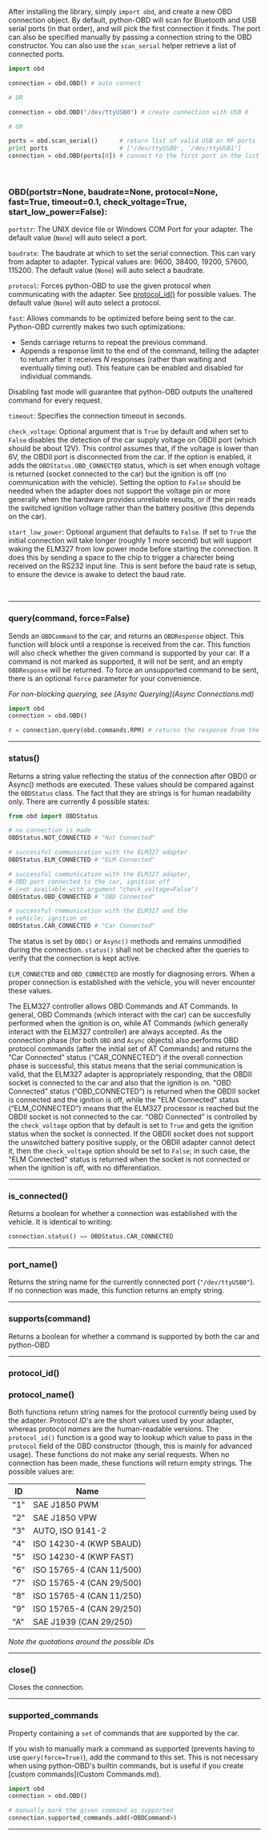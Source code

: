 
After installing the library, simply `import obd`, and create a new OBD connection object. By default, python-OBD will scan for Bluetooth and USB serial ports (in that order), and will pick the first connection it finds. The port can also be specified manually by passing a connection string to the OBD constructor. You can also use the `scan_serial` helper retrieve a list of connected ports.

```python
import obd

connection = obd.OBD() # auto connect

# OR

connection = obd.OBD("/dev/ttyUSB0") # create connection with USB 0

# OR

ports = obd.scan_serial()      # return list of valid USB or RF ports
print ports                    # ['/dev/ttyUSB0', '/dev/ttyUSB1']
connection = obd.OBD(ports[0]) # connect to the first port in the list
```


<br>

### OBD(portstr=None, baudrate=None, protocol=None, fast=True, timeout=0.1, check_voltage=True, start_low_power=False):

`portstr`: The UNIX device file or Windows COM Port for your adapter. The default value (`None`) will auto select a port.

`baudrate`: The baudrate at which to set the serial connection. This can vary from adapter to adapter. Typical values are: 9600, 38400, 19200, 57600, 115200. The default value (`None`) will auto select a baudrate.

`protocol`: Forces python-OBD to use the given protocol when communicating with the adapter. See [protocol_id()](Connections.md/#protocol_id) for possible values. The default value (`None`) will auto select a protocol.

`fast`: Allows commands to be optimized before being sent to the car. Python-OBD currently makes two such optimizations:

- Sends carriage returns to repeat the previous command.
- Appends a response limit to the end of the command, telling the adapter to return after it receives *N* responses (rather than waiting and eventually timing out). This feature can be enabled and disabled for individual commands.

Disabling fast mode will guarantee that python-OBD outputs the unaltered command for every request.

`timeout`: Specifies the connection timeout in seconds.

`check_voltage`: Optional argument that is `True` by default and when set to `False` disables the detection of the car supply voltage on OBDII port (which should be about 12V). This control assumes that, if the voltage is lower than 6V, the OBDII port is disconnected from the car. If the option is enabled, it adds the `OBDStatus.OBD_CONNECTED` status, which is set when enough voltage is returned (socket connected to the car) but the ignition is off (no communication with the vehicle). Setting the option to `False` should be needed when the adapter does not support the voltage pin or more generally when the hardware provides unreliable results, or if the pin reads the switched ignition voltage rather than the battery positive (this depends on the car).

`start_low_power`: Optional argument that defaults to `False`. If set to `True` the initial connection will take longer (roughly 1 more second) but will support waking the ELM327 from low power mode before starting the connection. It does this by sending a space to the chip to trigger a charecter being received on the RS232 input line. This is sent before the baud rate is setup, to ensure the device is awake to detect the baud rate.

<br>

---

### query(command, force=False)

Sends an `OBDCommand` to the car, and returns an `OBDResponse` object. This function will block until a response is received from the car. This function will also check whether the given command is supported by your car. If a command is not marked as supported, it will not be sent, and an empty `OBDResponse` will be returned. To force an unsupported command to be sent, there is an optional `force` parameter for your convenience.

*For non-blocking querying, see [Async Querying](Async Connections.md)*

```python
import obd
connection = obd.OBD()

r = connection.query(obd.commands.RPM) # returns the response from the car
```

---

### status()

Returns a string value reflecting the status of the connection after OBD() or Async() methods are executed. These values should be compared against the `OBDStatus` class. The fact that they are strings is for human readability only. There are currently 4 possible states:

```python
from obd import OBDStatus

# no connection is made
OBDStatus.NOT_CONNECTED # "Not Connected"

# successful communication with the ELM327 adapter
OBDStatus.ELM_CONNECTED # "ELM Connected"

# successful communication with the ELM327 adapter,
# OBD port connected to the car, ignition off
# (not available with argument "check_voltage=False")
OBDStatus.OBD_CONNECTED # "OBD Connected"

# successful communication with the ELM327 and the
# vehicle; ignition on
OBDStatus.CAR_CONNECTED # "Car Connected"
```

The status is set by `OBD()` or `Async()` methods and remains unmodified during the connection. `status()` shall not be checked after the queries to verify that the connection is kept active.

`ELM_CONNECTED` and `OBD_CONNECTED` are mostly for diagnosing errors. When a proper connection is established with the vehicle, you will never encounter these values.

The ELM327 controller allows OBD Commands and AT Commands. In general, OBD Commands (which interact with the car) can be succesfully performed when the ignition is on, while AT Commands (which generally interact with the ELM327 controller) are always accepted. As the connection phase (for both `OBD` and `Async` objects) also performs OBD protocol commands (after the initial set of AT Commands) and returns the “Car Connected” status (“CAR_CONNECTED”) if the overall connection phase is successful, this status means that the serial communication is valid, that the ELM327 adapter is appropriately responding, that the OBDII socket is connected to the car and also that the ignition is on. “OBD Connected” status (“OBD_CONNECTED”) is returned when the OBDII socket is connected and the ignition is off, while the "ELM Connected" status (“ELM_CONNECTED”) means that the ELM327 processor is reached but the OBDII socket is not connected to the car. “OBD Connected” is controlled by the `check_voltage` option that by default is set to `True` and gets the ignition status when the socket is connected. If the OBDII socket does not support the unswitched battery positive supply, or the OBDII adapter cannot detect it, then the `check_voltage` option should be set to `False`; in such case, the "ELM Connected" status is returned when the socket is not connected or when the ignition is off, with no differentiation.

---

### is_connected()

Returns a boolean for whether a connection was established with the vehicle. It is identical to writing:

```python
connection.status() == OBDStatus.CAR_CONNECTED
```

---

### port_name()

Returns the string name for the currently connected port (`"/dev/ttyUSB0"`). If no connection was made, this function returns an empty string.

---

### supports(command)

Returns a boolean for whether a command is supported by both the car and python-OBD

---

### protocol_id()
### protocol_name()

Both functions return string names for the protocol currently being used by the adapter. Protocol *ID's* are the short values used by your adapter, whereas protocol *names* are the human-readable versions. The `protocol_id()` function is a good way to lookup which value to pass in the `protocol` field of the OBD constructor (though, this is mainly for advanced usage). These functions do not make any serial requests. When no connection has been made, these functions will return empty strings. The possible values are:

|ID | Name                     |
|---|--------------------------|
| "1" | SAE J1850 PWM            |
| "2" | SAE J1850 VPW            |
| "3" | AUTO, ISO 9141-2         |
| "4" | ISO 14230-4 (KWP 5BAUD)  |
| "5" | ISO 14230-4 (KWP FAST)   |
| "6" | ISO 15765-4 (CAN 11/500) |
| "7" | ISO 15765-4 (CAN 29/500) |
| "8" | ISO 15765-4 (CAN 11/250) |
| "9" | ISO 15765-4 (CAN 29/250) |
| "A" | SAE J1939 (CAN 29/250)   |

*Note the quotations around the possible IDs*

---

<!--

### ecus()

Returns a list of identified "Engine Control Units" visible to the adapter. Each value in the list is a constant representing that ECU's function. These constants are found in the `ECU` class:

```python
from obd import ECU

ECU.UNKNOWN
ECU.ENGINE
```

Python-OBD can currently only detect the engine computer, but future versions may extend this capability.

-->

### close()

Closes the connection.

---

### supported_commands

Property containing a `set` of commands that are supported by the car.

If you wish to manually mark a command as supported (prevents having to use `query(force=True)`), add the command to this set. This is not necessary when using python-OBD's builtin commands, but is useful if you create [custom commands](Custom Commands.md).

```python
import obd
connection = obd.OBD()

# manually mark the given command as supported
connection.supported_commands.add(<OBDCommand>)
```
---

<br>
